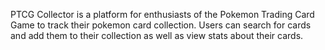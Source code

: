 PTCG Collector is a platform for enthusiasts of the Pokemon Trading Card Game to track their pokemon card collection. Users can search for cards and add them to their collection as well as view stats about their cards.
